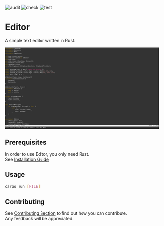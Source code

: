 ![audit](https://github.com/nadmax/editor/actions/workflows/audit.yml/badge.svg) ![check](https://github.com/nadmax/editor/actions/workflows/check.yml/badge.svg) ![test](https://github.com/nadmax/editor/actions/workflows/test.yml/badge.svg)

# Editor

A simple text editor written in Rust.

![Editor example](https://github.com/nadmax/editor/blob/master/static/editor.png)

## Prerequisites

In order to use Editor, you only need Rust.  
See [Installation Guide](https://www.rust-lang.org/tools/install)

## Usage

```bash
cargo run [FILE]
```

## Contributing
See [Contributing Section](https://github.com/nadmax/editor/blob/master/CONTRIBUTING.md) to find out how you can contribute.  
Any feedback will be appreciated.